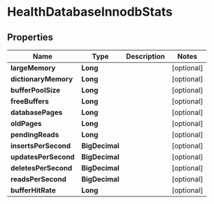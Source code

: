 

# HealthDatabaseInnodbStats

## Properties

Name | Type | Description | Notes
------------ | ------------- | ------------- | -------------
**largeMemory** | **Long** |  |  [optional]
**dictionaryMemory** | **Long** |  |  [optional]
**bufferPoolSize** | **Long** |  |  [optional]
**freeBuffers** | **Long** |  |  [optional]
**databasePages** | **Long** |  |  [optional]
**oldPages** | **Long** |  |  [optional]
**pendingReads** | **Long** |  |  [optional]
**insertsPerSecond** | **BigDecimal** |  |  [optional]
**updatesPerSecond** | **BigDecimal** |  |  [optional]
**deletesPerSecond** | **BigDecimal** |  |  [optional]
**readsPerSecond** | **BigDecimal** |  |  [optional]
**bufferHitRate** | **Long** |  |  [optional]



